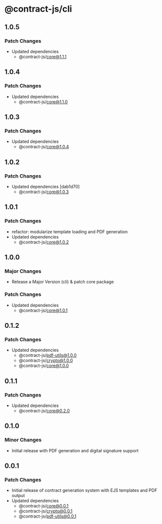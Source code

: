 # @contract-js/cli

## 1.0.5

### Patch Changes

- Updated dependencies
  - @contract-js/core@1.1.1

## 1.0.4

### Patch Changes

- Updated dependencies
  - @contract-js/core@1.1.0

## 1.0.3

### Patch Changes

- Updated dependencies
  - @contract-js/core@1.0.4

## 1.0.2

### Patch Changes

- Updated dependencies [dab1d70]
  - @contract-js/core@1.0.3

## 1.0.1

### Patch Changes

- refactor: modularize template loading and PDF generation
- Updated dependencies
  - @contract-js/core@1.0.2

## 1.0.0

### Major Changes

- Release a Major Version (cli) & patch core package

### Patch Changes

- Updated dependencies
  - @contract-js/core@1.0.1

## 0.1.2

### Patch Changes

- Updated dependencies
  - @contract-js/pdf-utils@1.0.0
  - @contract-js/crypto@1.0.0
  - @contract-js/core@1.0.0

## 0.1.1

### Patch Changes

- Updated dependencies
  - @contract-js/core@0.2.0

## 0.1.0

### Minor Changes

- Initial release with PDF generation and digital signature support

## 0.0.1

### Patch Changes

- Initial release of contract generation system with EJS templates and PDF output
- Updated dependencies
  - @contract-js/core@0.0.1
  - @contract-js/crypto@0.0.1
  - @contract-js/pdf-utils@0.0.1
